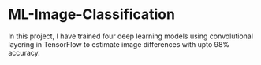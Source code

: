 # ML-Image-Classification

In this project, I have trained four deep learning models using convolutional layering in TensorFlow to estimate image differences with upto 98% accuracy.
